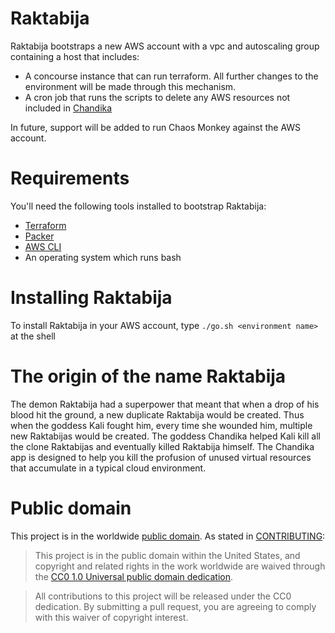 # Raktabija

Raktabija bootstraps a new AWS account with a vpc and autoscaling group containing a host that includes:

* A concourse instance that can run terraform. All further changes to the environment will be made through this mechanism.
* A cron job that runs the scripts to delete any AWS resources not included in [Chandika](https://github.com/18F/chandika)

In future, support will be added to run Chaos Monkey against the AWS account.

# Requirements

You'll need the following tools installed to bootstrap Raktabija:

* [Terraform](https://www.terraform.io/)
* [Packer](https://www.packer.io/)
* [AWS CLI](https://aws.amazon.com/cli/)
* An operating system which runs bash

# Installing Raktabija

To install Raktabija in your AWS account, type `./go.sh <environment name>` at the shell

# The origin of the name Raktabija

The demon Raktabija had a superpower that meant that when a drop of his blood hit the ground, a new duplicate Raktabija would be created. Thus when the goddess Kali fought him, every time she wounded him, multiple new Raktabijas would be created. The goddess Chandika helped Kali kill all the clone Raktabijas and eventually killed Raktabija himself. The Chandika app is designed to help you kill the profusion of unused virtual resources that accumulate in a typical cloud environment.

# Public domain

This project is in the worldwide [public domain](LICENSE.md). As stated in [CONTRIBUTING](CONTRIBUTING.md):

> This project is in the public domain within the United States, and copyright and related rights in the work worldwide are waived through the [CC0 1.0 Universal public domain dedication](https://creativecommons.org/publicdomain/zero/1.0/).

> All contributions to this project will be released under the CC0 dedication. By submitting a pull request, you are agreeing to comply with this waiver of copyright interest.
